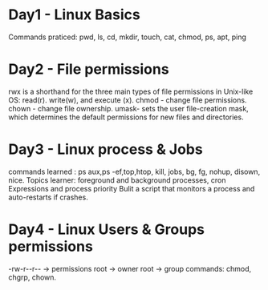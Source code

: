 # Day1 - Linux Basics
Commands praticed:  pwd, ls, cd, mkdir, touch, cat, chmod, ps, apt, ping
# Day2 - File permissions
rwx is a shorthand for the three main types of file permissions in Unix-like OS: read(r). write(w), and execute (x). chmod - change file permissions. chown - change file ownership. umask- sets the user file-creation mask, which determines the default permissions for new files and directories.
# Day3 - Linux process & Jobs
commands learned : ps aux,ps -ef,top,htop, kill, jobs, bg, fg, nohup, disown, nice.
Topics learner: foreground and background processes, cron Expressions and process priority
Bulit a script that monitors a process and auto-restarts if crashes.
# Day4 - Linux Users & Groups permissions
-rw-r--r-- → permissions
root → owner
root → group
commands: chmod, chgrp, chown.
